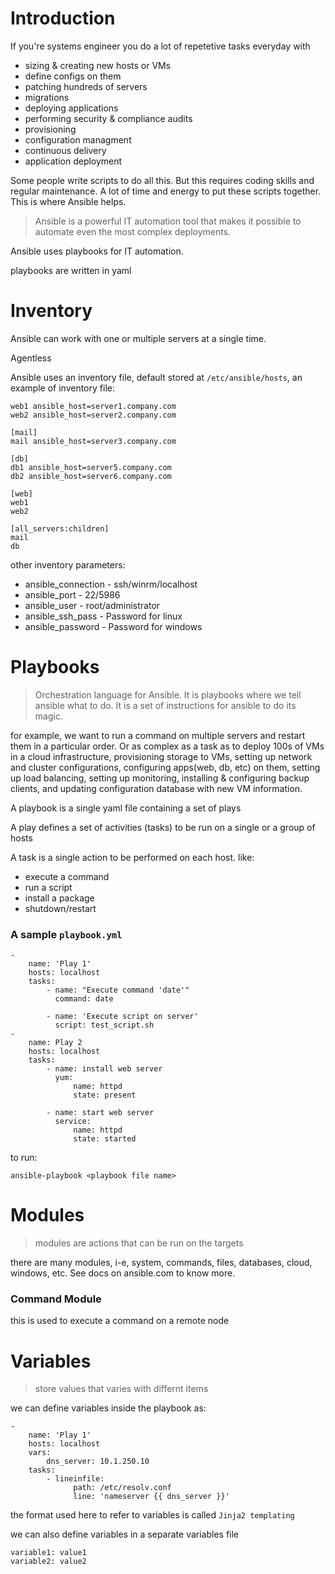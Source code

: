 # Introduction
If you're systems engineer you do a lot of repetetive tasks everyday with

* sizing & creating new hosts or VMs
* define configs on them
* patching hundreds of servers
* migrations
* deploying applications
* performing security & compliance audits
* provisioning
* configuration managment
* continuous delivery
* application deployment


Some people write scripts to do all this. But this requires coding skills and regular maintenance. A lot of time and energy to put these scripts together. This is where Ansible helps.

<blockquote>
Ansible is a powerful IT automation tool that makes it possible to automate even the most complex deployments.
</blockquote>

Ansible uses playbooks for IT automation.

playbooks are written in yaml

# Inventory
Ansible can work with one or multiple servers at a single time.

Agentless

Ansible uses an inventory file, default stored at `/etc/ansible/hosts`, an example of inventory file:

    web1 ansible_host=server1.company.com
    web2 ansible_host=server2.company.com

    [mail]
    mail ansible_host=server3.company.com

    [db]
    db1 ansible_host=server5.company.com
    db2 ansible_host=server6.company.com

    [web]
    web1
    web2

    [all_servers:children]
    mail
    db
other inventory parameters:
* ansible_connection - ssh/winrm/localhost
* ansible_port - 22/5986
* ansible_user - root/administrator
* ansible_ssh_pass - Password for linux
* ansible_password - Password for windows

# Playbooks
<blockquote>
Orchestration language for Ansible. It is playbooks where we tell ansible what to do. It is a set of instructions for ansible to do its magic.
</blockquote>

for example, we want to run a command on multiple servers and restart them in a particular order. Or as complex as a task as to deploy 100s of VMs in a cloud infrastructure, provisioning storage to VMs, setting up network and cluster configurations, configuring apps(web, db, etc) on them, setting up load balancing, setting up monitoring, installing & configuring backup clients, and updating configuration database with new VM information.

A playbook is a single yaml file containing a set of plays

A play defines a set of activities (tasks) to be run on a single or a group of hosts

A task is a single action to be performed on each host. like:
* execute a command
* run a script
* install a package
* shutdown/restart

### A sample `playbook.yml`
    -
        name: 'Play 1'
        hosts: localhost
        tasks:
            - name: "Execute command 'date'"
              command: date

            - name: 'Execute script on server'
              script: test_script.sh
    -
        name: Play 2
        hosts: localhost
        tasks:
            - name: install web server
              yum:
                  name: httpd
                  state: present

            - name: start web server
              service:
                  name: httpd
                  state: started

to run:

    ansible-playbook <playbook file name>

# Modules

<blockquote>
modules are actions that can be run on the targets
</blockquote>

there are many modules, i-e, system, commands, files, databases, cloud, windows, etc. See docs on ansible.com to know more.

### Command Module
this is used to execute a command on a remote node


# Variables

<blockquote>
store values that varies with differnt items
</blockquote>

we can define variables inside the playbook as:

    -
        name: 'Play 1'
        hosts: localhost
        vars:
            dns_server: 10.1.250.10
        tasks:
            - lineinfile:
                  path: /etc/resolv.conf
                  line: 'nameserver {{ dns_server }}'

the format used here to refer to variables is called `Jinja2 templating`

we can also define variables in a separate variables file

    variable1: value1
    variable2: value2

